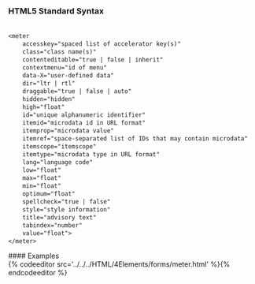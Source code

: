 <section data-markdown>
<script type="text/template">
#Meter
This HTML5 element defines a scalar measurement within a known range, similar to what might be represented by a gauge.
</script>
</section>

<section data-markdown>
<script type="text/template">
###HTML5 Standard Syntax
```
<meter 
    accesskey="spaced list of accelerator key(s)"   
    class="class name(s)"   
    contenteditable="true | false | inherit"   
    contextmenu="id of menu"  
    data-X="user-defined data"   
    dir="ltr | rtl" 
    draggable="true | false | auto" 
    hidden="hidden" 
    high="float" 
    id="unique alphanumeric identifier" 
    itemid="microdata id in URL format" 
    itemprop="microdata value" 
    itemref="space-separated list of IDs that may contain microdata" 
    itemscope="itemscope" 
    itemtype="microdata type in URL format" 
    lang="language code" 
    low="float" 
    max="float" 
    min="float"
    optimum="float" 
    spellcheck="true | false" 
    style="style information" 
    title="advisory text" 
    tabindex="number" 
    value="float" >
</meter>
```
</script>
</section>

<section>
<h3>HTML5 Standard Syntax</h3>
<pre>
<code>
&lt;meter 
    accesskey="spaced list of accelerator key(s)" 
    class="class name(s)" 
    contenteditable="true | false | inherit" 
    contextmenu="id of menu" 
    data-X="user-defined data" 
    dir="ltr | rtl" 
    draggable="true | false | auto" 
    hidden="hidden" 
    high="float" 
    id="unique alphanumeric identifier" 
    itemid="microdata id in URL format" 
    itemprop="microdata value" 
    itemref="space-separated list of IDs that may contain microdata" 
    itemscope="itemscope" 
    itemtype="microdata type in URL format" 
    lang="language code" 
    low="float" 
    max="float" 
    min="float"
    optimum="float" 
    spellcheck="true | false" 
    style="style information" 
    title="advisory text" 
    tabindex="number" 
    value="float"&gt;
&lt;/meter&gt;
</code></pre>
</section>

<section data-markdown data-render=book>
<script type="text/template">
###HTML5 Event Attributes
> onabort, onblur, oncanplay, oncanplaythrough, onchange, onclick, oncontextmenu, ondblclick, ondrag, ondragend, ondragenter, ondragleave, ondragover, ondragstart, ondrop, ondurationchange, onemptied, onended, onerror, onfocus, onformchange, onforminput, oninput, oninvalid, onkeydown, onkeypress, onkeyup, onload, onloadeddata, onloadedmetadata, onloadstart, onmousedown, onmousemove, onmouseout, onmouseover, onmouseup, onmousewheel, onpause, onplay, onplaying, onprogress, onratechange, onreadystatechange, onscroll, onseeked, onseeking, onselect, onshow, onstalled, onsubmit, onsuspend, ontimeupdate, onvolumechange, onwaiting
</script>
</section>
<section data-markdown data-render=both>
<script type="text/template" >
###Element-Specific Attributes
* `low` This attribute holds a float value that indicates the low range of the measurement.
* `max` This attribute holds a float value that indicates the maximum range of the measurement.
* `min` This attribute holds a float value that indicates the minimum range of the measurement.
* `optimum` This attribute holds a float value that indicates the optimum range of the measurement.
* `value` This attribute holds a float value that indicates the current value of the measurement.
</script>
</section>
#### Examples
<section>
{% codeeditor src='../../../HTML/4Elements/forms/meter.html' %}{% endcodeeditor %}
</section>

<section data-markdown>
<script type="text/template">
###Image Example:
![Meter Tooltip](../../../images/meter.png)
</script>
</section>

<section data-markdown>
<script type="text/template">
###Notes
* The assumption is that values are used in the correct sense; for example, a min value cannot be greater than a max value, a low value can’t be greater than a high value, an optimum value cannot be greater than a high value, and so on.
</script>
</section>